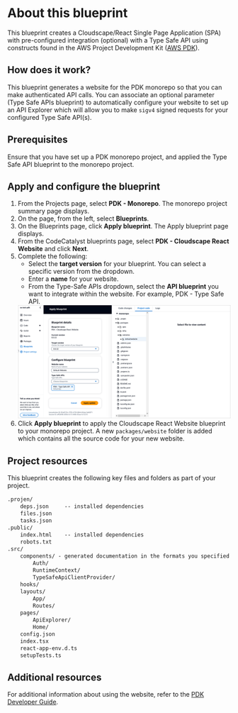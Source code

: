 # About this blueprint

This blueprint creates a Cloudscape/React Single Page Application (SPA) with pre-configured integration (optional) with a Type Safe API using constructs found in the AWS Project Development Kit ([AWS PDK](https://aws.github.io/aws-pdk/)).

## How does it work?

This blueprint generates a website for the PDK monorepo so that you can make authenticated API calls. You can associate an optional parameter (Type Safe APIs blueprint) to automatically configure your website to set up an API Explorer which will allow you to make `sigv4` signed requests for your configured Type Safe API(s).

## Prerequisites

Ensure that you have set up a PDK monorepo project, and applied the Type Safe API blueprint to the monorepo project.

## Apply and configure the blueprint

1. From the Projects page, select **PDK - Monorepo**. The monorepo project summary page displays.
2. On the page, from the left, select **Blueprints**.
3. On the Blueprints page, click **Apply blueprint**. The Apply blueprint page displays.
4. From the CodeCatalyst blueprints page, select **PDK - Cloudscape React Website** and click **Next**.
5. Complete the following:
    - Select the **target version** for your blueprint. You can select a specific version from the dropdown.
    - Enter a **name** for your website.
    - From the Type-Safe APIs dropdown, select the **API blueprint** you want to integrate within the website. For example, PDK - Type Safe API.
    <img src="assets/images/website-blueprint.png"/>
6. Click **Apply blueprint** to apply the Cloudscape React Website blueprint to your monorepo project. A new `packages/website` folder is added which contains all the source code for your new website.

## Project resources

This blueprint creates the following key files and folders as part of your project.

```text
.projen/   
    deps.json     -- installed dependencies
    files.json
    tasks.json
.public/   
    index.html    -- installed dependencies
    robots.txt
.src/
    components/ - generated documentation in the formats you specified
        Auth/
        RuntimeContext/
        TypeSafeApiClientProvider/
    hooks/
    layouts/
        App/
        Routes/
    pages/
        ApiExplorer/
        Home/
    config.json
    index.tsx
    react-app-env.d.ts
    setupTests.ts
```

## Additional resources

For additional information about using the website, refer to the [PDK Developer Guide](https://aws.github.io/aws-pdk/developer_guides/type-safe-api/index.html).